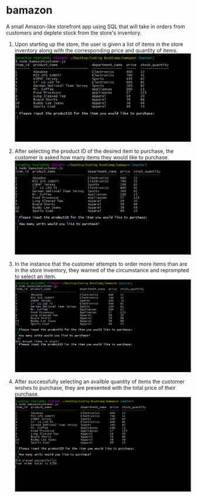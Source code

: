 # bamazon
A small Amazon-like storefront app using SQL that will take in orders from customers and deplete stock from the store's inventory.



1) Upon starting up the store, the user is given a list of items in the store inventory along with the corresponding price and quantity of items. <br>
![alt text](https://github.com/jheal006/bamazon/blob/master/assets/Capture1.PNG)

2) After selecting the product ID of the desired item to purchase, the customer is asked how many items they would like to purchase.<br>
![alt text](https://github.com/jheal006/bamazon/blob/master/assets/Capture2.PNG)


3) In the instance that the customer attempts to order more items than are in the store inventory, they warned of the circumstance and reprompted to select an item.<br>
![alt text](https://github.com/jheal006/bamazon/blob/master/assets/Capture5.png)



4) After successfully selecting an availble quantity of items the customer wishes to purchase, they are presented with the total price of their purchase. <br>
![alt text](https://github.com/jheal006/bamazon/blob/master/assets/Capture3.PNG)

